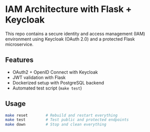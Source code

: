 # IAM Architecture with Flask + Keycloak

This repo contains a secure identity and access management (IAM) environment using Keycloak (OAuth 2.0) and a protected Flask microservice.

## Features

- OAuth2 + OpenID Connect with Keycloak
- JWT validation with Flask
- Dockerized setup with PostgreSQL backend
- Automated test script (`make test`)

## Usage

```bash
make reset        # Rebuild and restart everything
make test         # Test public and protected endpoints
make down         # Stop and clean everything
